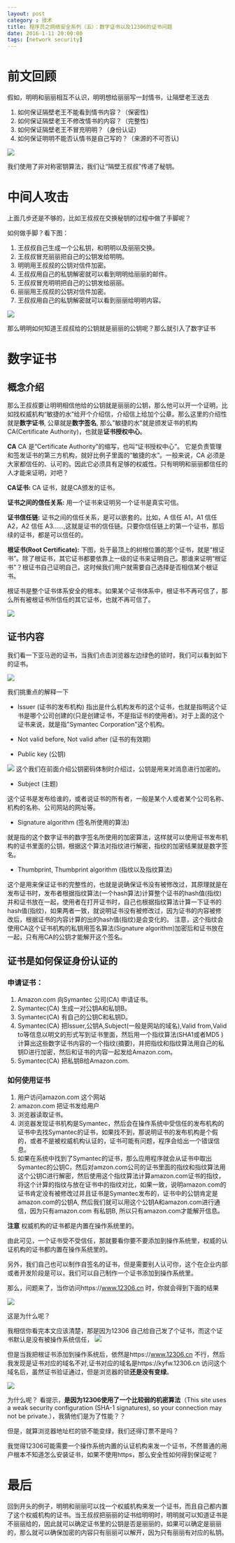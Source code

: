 ```yaml
---
layout: post
category : 技术
title: 程序员之网络安全系列（五）：数字证书以及12306的证书问题
date: 2016-1-11 20:00:00
tags: [network security]
---
```



# 前文回顾

假如，明明和丽丽相互不认识，明明想给丽丽写一封情书，让隔壁老王送去

1. 如何保证隔壁老王不能看到情书内容？（保密性)
2. 如何保证隔壁老王不修改情书的内容？（完整性)
3. 如何保证隔壁老王不冒充明明？（身份认证)
4. 如何保证明明不能否认情书是自己写的？（来源的不可否认)

<img class="img-responsive" src="http://7xpzem.com1.z0.glb.clouddn.com/security-1.png" />

我们使用了非对称密钥算法，我们让“隔壁王叔叔”传递了秘钥。

# 中间人攻击

上面几步还是不够的，比如王叔叔在交换秘钥的过程中做了手脚呢？

如何做手脚？看下图：

1. 王叔叔自己生成一个公私钥，和明明以及丽丽交换。
2. 王叔叔冒充丽丽把自己的公钥发给明明。
3. 明明用王叔叔的公钥对信件加密。
4. 王叔叔用自己的私钥解密就可以看到明明给丽丽的邮件。
5. 王叔叔冒充明明把自己的公钥发给丽丽。
6. 丽丽用王叔叔的公钥对信件加密。
7. 王叔叔用自己的私钥解密就可以看到丽丽给明明内容。

<img class="img-responsive" src="http://7xpzem.com1.z0.glb.clouddn.com/security-2.png" />

那么明明如何知道王叔叔给的公钥就是丽丽的公钥呢？那么就引入了数字证书

# 数字证书

## 概念介绍
那么王叔叔要让明明相信他给的公钥就是丽丽的公钥，那么他可以开一个证明，比如找权威机构“敏捷的水”给开个介绍信，介绍信上给加个公章。那么这里的介绍性就是**数字证书**, 公章就是**数字签名**, 那么"敏捷的水"就是颁发证书的机构CA(Certificate Authority)，也就是**证书授权中心**。

**CA** CA 是“Certificate Authority”的缩写，也叫“证书授权中心”。
它是负责管理和签发证书的第三方机构，就好比例子里面的“敏捷的水”。一般来说，CA 必须是大家都信任的、认可的。因此它必须具有足够的权威性。只有明明和丽丽都信任的人才能来证明，对吧？

**CA证书:** CA 证书，就是CA颁发的证书。

**证书之间的信任关系:**  用一个证书来证明另一个证书是真实可信。

**证书信任链:**  证书之间的信任关系，是可以嵌套的。比如，A 信任 A1，A1 信任 A2，A2 信任 A3......,这就是证书的信任链。只要你信任链上的第一个证书，那后续的证书，都是可以信任的。

**根证书(Root Certificate):** 下图，处于最顶上的树根位置的那个证书，就是“根证书”。除了根证书，其它证书都要依靠上一级的证书来证明自己。那谁来证明“根证书”？根证书自己证明自己，这时候我们用户就需要自己选择是否相信某个根证书。

根证书是整个证书体系安全的根本。如果某个证书体系中，根证书不再可信了，那么所有被根证书所信任的其它证书，也就不再可信了。　　

<img class="img-responsive" src="http://7xpzem.com1.z0.glb.clouddn.com/CA-Chain.png"/>

## 证书内容
我们看一下亚马逊的证书，当我们点击浏览器左边绿色的锁时，我们可以看到如下的证书。

<img class="img-responsive" src="http://7xpzem.com1.z0.glb.clouddn.com/amazon-ca.png"/>

我们挑重点的解释一下 

* Issuer (证书的发布机构)
指出是什么机构发布的这个证书，也就是指明这个证书是哪个公司创建的(只是创建证书，不是指证书的使用者)。对于上面的这个证书来说，就是指"Symantec Corporation"这个机构。

* Not valid before, Not valid after (证书的有效期)

* Public key (公钥)

<img class="img-responsive" src="http://7xpzem.com1.z0.glb.clouddn.com/CA-public-key-signature.png"/>
这个我们在前面介绍公钥密码体制时介绍过，公钥是用来对消息进行加密的。

* Subject (主题)

这个证书是发布给谁的，或者说证书的所有者，一般是某个人或者某个公司名称、机构的名称、公司网站的网址等。 

 

* Signature algorithm (签名所使用的算法)

就是指的这个数字证书的数字签名所使用的加密算法，这样就可以使用证书发布机构的证书里面的公钥，根据这个算法对指纹进行解密，指纹的加密结果就是数字签名。


* Thumbprint, Thumbprint algorithm (指纹以及指纹算法)

这个是用来保证证书的完整性的，也就是说确保证书没有被修改过，其原理就是在发布证书时，发布者根据指纹算法(一个hash算法)计算整个证书的hash值(指纹)并和证书放在一起，使用者在打开证书时，自己也根据指纹算法计算一下证书的hash值(指纹)，如果两者一致，就说明证书没有被修改过，因为证书的内容被修改后，根据证书的内容计算的出的hash值(指纹)是会变化的。 注意，这个指纹会使用CA这个证书机构的私钥用签名算法(Signature algorithm)加密后和证书放在一起，只有用CA的公钥才能解开这个签名。

## 证书是如何保证身份认证的

### 申请证书：
1. Amazon.com 向Symantec 公司(CA) 申请证书。
2. Symantec(CA) 生成一对公钥A和私钥B。
3. Symantec(CA) 有自己的公钥C和私钥D。
4. Symantec(CA) 把Issuer,公钥A,Subject(一般是网站的域名),Valid from,Valid to等信息以明文的形式写到证书里面，然后用一个指纹算法(SHA1或者MD5
)计算出这些数字证书内容的一个指纹(摘要)，并把指纹和指纹算法用自己的私钥D进行加密，然后和证书的内容一起发给Amazon.com。
5. Symantec(CA) 把私钥B给Amazon.com.

### 如何使用证书

1. 用户访问amazon.com 这个网站
2. amazon.com 把证书发给用户
3. 浏览器读取证书。
4. 浏览器发现证书机构是Symantec，然后会在操作系统中受信任的发布机构的证书中去找Symantec的证书，如果找不到，那说明证书的发布机构是个假的，或者不是被权威机构认证的，证书可能有问题，程序会给出一个错误信息。
5. 如果在系统中找到了Symantec的证书，那么应用程序就会从证书中取出Symantec的公钥C，然后对amzon.com公司的证书里面的指纹和指纹算法用这个公钥C进行解密，然后使用这个指纹算法计算amazon.com证书的指纹，将这个计算的指纹与放在证书中的指纹对比，如果一致，说明amazon.com的证书肯定没有被修改过并且证书是Symantec发布的，证书中的公钥肯定是amazon.com的公钥A, 然后我们就可以用这个公钥A和amazon.com进行通信，因为只有amazon.com 有私钥B, 所以只有amazon.com才能解开信息。

**注意** 权威机构的证书都是内置在操作系统里的。

由此可见，一个证书受不受信任，那就要看你要不要添加到操作系统里，权威的认证机构的证书都内置在操作系统里的。

另外，我们自己也可以制作自签名的证书，但是需要别人认可你，这个在企业内部或者开发阶段是可以，我们可以自己制作一个证书添加到操作系统里。

那么，问题来了，当你访问https://www.12306.cn 时，你就会得到下面的结果

<img class="img-responsive" src="http://7xpzem.com1.z0.glb.clouddn.com/12306-ca.png"/> 

这是为什么呢？

我相信你看完本文应该清楚，那是因为12306 自己给自己发了个证书，而这个证书默认是没有被操作系统信任，
<img class="img-responsive" src="http://7xpzem.com1.z0.glb.clouddn.com/12306-ca-error.png"/> 

但是当我把根证书添加到操作系统后，依然是https://www.12306.cn 不行，然后我发现是证书对应的域名不对,证书对应的域名是https://kyfw.12306.cn 访问这个域名后，虽然证书验证通过，但是浏览器的锁**还是没有变绿**。

<img class="img-responsive" src="http://7xpzem.com1.z0.glb.clouddn.com/12306-valid-ca-error.png"/>

为什么呢？ 看提示，**是因为12306使用了一个比较弱的机密算法**（This site uses a weak security configuration (SHA-1 signatures), so your connection may not be private.），我猜他们是为了性能？？

但是，就算浏览器地址栏的锁不能变绿，我们还得订票不是吗？ 

我觉得12306可能需要一个操作系统内置的认证机构来发一个证书，不然普通的用户根本不知道怎么安装证书，如果不使用https，那么安全性如何得到保证呢？

# 最后

回到开头的例子，明明和丽丽可以找一个权威机构来发一个证书，而且自己都内置了这个权威机构的证书。当王叔叔把丽丽的证书给明明时，明明就可以知道证书是不丽丽给的，因此就可以确定证书里的公钥是否是丽丽的，如果可以确定是丽丽的，那么就可以确保加密的内容只有丽丽可以解开，因为只有丽丽有对应的私钥。

